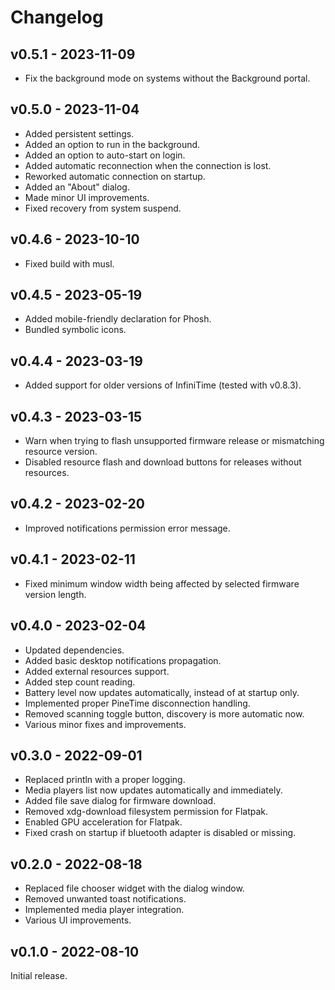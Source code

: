 # Changelog

## v0.5.1 - 2023-11-09

- Fix the background mode on systems without the Background portal.

## v0.5.0 - 2023-11-04

- Added persistent settings.
- Added an option to run in the background.
- Added an option to auto-start on login.
- Added automatic reconnection when the connection is lost.
- Reworked automatic connection on startup.
- Added an "About" dialog.
- Made minor UI improvements.
- Fixed recovery from system suspend.


## v0.4.6 - 2023-10-10

- Fixed build with musl.


## v0.4.5 - 2023-05-19

- Added mobile-friendly declaration for Phosh.
- Bundled symbolic icons.


## v0.4.4 - 2023-03-19

- Added support for older versions of InfiniTime (tested with v0.8.3).


## v0.4.3 - 2023-03-15

- Warn when trying to flash unsupported firmware release or mismatching resource version.
- Disabled resource flash and download buttons for releases without resources.


## v0.4.2 - 2023-02-20

- Improved notifications permission error message.


## v0.4.1 - 2023-02-11

- Fixed minimum window width being affected by selected firmware version length.


## v0.4.0 - 2023-02-04

- Updated dependencies.
- Added basic desktop notifications propagation.
- Added external resources support.
- Added step count reading.
- Battery level now updates automatically, instead of at startup only.
- Implemented proper PineTime disconnection handling.
- Removed scanning toggle button, discovery is more automatic now.
- Various minor fixes and improvements.


## v0.3.0 - 2022-09-01

- Replaced println with a proper logging.
- Media players list now updates automatically and immediately.
- Added file save dialog for firmware download.
- Removed xdg-download filesystem permission for Flatpak.
- Enabled GPU acceleration for Flatpak.
- Fixed crash on startup if bluetooth adapter is disabled or missing.


## v0.2.0 - 2022-08-18

- Replaced file chooser widget with the dialog window.
- Removed unwanted toast notifications.
- Implemented media player integration.
- Various UI improvements.


## v0.1.0 - 2022-08-10

Initial release.
